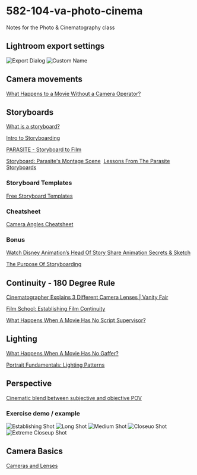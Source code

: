 # 582-104-va-photo-cinema

Notes for the Photo &amp; Cinematography class

<!-- ## Dialog

[well, dialogue doesn't get much better than this...](https://www.youtube.com/watch?v=jKG-ij97nB8&ab_channel=SceneIt) -->

## Lightroom export settings

![Export Dialog](references/lightroom-export/lightroom-export.jpg)
![Custom Name](references/lightroom-export/lightroom-export-rename.jpg)

## Camera movements

[What Happens to a Movie Without a Camera Operator?](https://www.youtube.com/watch?v=Kq_qBUeSLl4&ab_channel=VanityFair)

## Storyboards

[What is a storyboard?](https://www.youtube.com/watch?v=6aTnEanIXBk)

[Intro to Storyboarding](https://www.youtube.com/watch?v=RQsvhq28sOI)

[PARASITE - Storyboard to Film](https://www.youtube.com/watch?v=Qq36iIb8V8o)

[Storyboard: Parasite's Montage Scene](https://vimeo.com/398814689)
​
[Lessons From The Parasite Storyboards](https://www.youtube.com/watch?v=JE26E4IM_-g&ab_channel=ThomasFlight)

### Storyboard Templates

[Free Storyboard Templates](https://boords.com/storyboard-template)

### Cheatsheet

[Camera Angles Cheatsheet](https://downloads.boords.com/boords-camera-angles.pdf)

### Bonus

[Watch Disney Animation’s Head Of Story Share Animation Secrets & Sketch](https://www.youtube.com/watch?v=IomgUWKjUxA&ab_channel=SYFY)

[The Purpose Of Storyboarding](https://www.youtube.com/watch?v=BSOJiSUI0z8&ab_channel=picassosson)

## Continuity - 180 Degree Rule

[Cinematographer Explains 3 Different Camera Lenses | Vanity Fair](https://www.youtube.com/watch?v=DGujsKb2e10&ab_channel=VanityFair)

[Film School: Establishing Film Continuity](https://www.youtube.com/watch?v=ALguEHV9VvA&ab_channel=NewYorkFilmAcademy)

[What Happens When A Movie Has No Script Supervisor?](https://www.youtube.com/watch?v=NAvn7CNpdB8&ab_channel=VanityFair)

## Lighting

[What Happens When A Movie Has No Gaffer?](https://www.youtube.com/watch?v=wXcc79AmkyU&ab_channel=VanityFair)

[Portrait Fundamentals: Lighting Patterns](https://www.digitalphotomentor.com/lessons/portrait-lighting-lighting-patterns/)

## Perspective

[Cinematic blend between subjective and objective POV](https://www.youtube.com/watch?v=u-Rdh1K-jEE&ab_channel=JanStripek)

### Exercise demo / example

![Establishing Shot](references/shots-demo/shots-demo-001.jpg)
![Long Shot](references/shots-demo/shots-demo-002.jpg)
![Medium Shot](references/shots-demo/shots-demo-003.jpg)
![Closeuo Shot](references/shots-demo/shots-demo-004.jpg)
![Extreme Closeup Shot](references/shots-demo/shots-demo-005.jpg)

## Camera Basics

[Cameras and Lenses](https://ciechanow.ski/cameras-and-lenses/)
